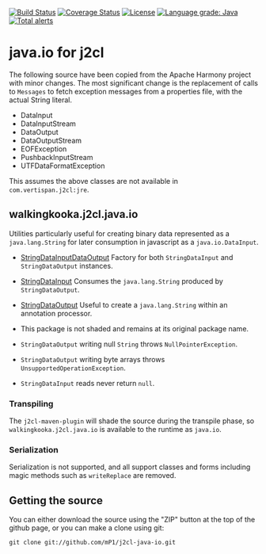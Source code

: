 [![Build Status](https://travis-ci.com/mP1/j2cl-java-io.svg?branch=master)](https://travis-ci.com/mP1/j2cl-java-io.svg?branch=master)
[![Coverage Status](https://coveralls.io/repos/github/mP1/j2cl-java-io/badge.svg?branch=master)](https://coveralls.io/github/mP1/j2cl-java-io?branch=master)
[![License](https://img.shields.io/badge/License-Apache%202.0-blue.svg)](https://opensource.org/licenses/Apache-2.0)
[![Language grade: Java](https://img.shields.io/lgtm/grade/java/g/mP1/j2cl-java-io.svg?logo=lgtm&logoWidth=18)](https://lgtm.com/projects/g/mP1/j2cl-java-io/context:java)
[![Total alerts](https://img.shields.io/lgtm/alerts/g/mP1/j2cl-java-io.svg?logo=lgtm&logoWidth=18)](https://lgtm.com/projects/g/mP1/j2cl-java-io/alerts/)



# java.io for j2cl

The following source have been copied from the Apache Harmony project with minor changes. The most significant change
is the replacement of calls to `Messages` to fetch exception messages from a properties file, with the actual String literal.

- DataInput
- DataInputStream
- DataOutput
- DataOutputStream
- EOFException
- PushbackInputStream
- UTFDataFormatException

This assumes the above classes are not available in `com.vertispan.j2cl:jre`.



## walkingkooka.j2cl.java.io

Utilities particularly useful for creating binary data represented as a `java.lang.String` for later consumption in javascript as a `java.io.DataInput`.

- [StringDataInputDataOutput](https://github.com/mP1/j2cl-java-io/blob/master/src/main/java/walkingkooka/j2cl/java/io/string/StringDataInputDataOutput.java) Factory for both `StringDataInput` and `StringDataOutput` instances.
- [StringDataInput](https://github.com/mP1/j2cl-java-io/blob/master/src/main/java/walkingkooka/j2cl/java/io/string/StringDataInput.java) Consumes the `java.lang.String` produced by `StringDataOutput`.
- [StringDataOutput](https://github.com/mP1/j2cl-java-io/blob/master/src/main/java/walkingkooka/j2cl/java/io/string/StringDataOutput.java) Useful to create a `java.lang.String` within an annotation processor.

- This package is not shaded and remains at its original package name.
- `StringDataOutput` writing null `String` throws `NullPointerException`.
- `StringDataOutput` writing byte arrays throws `UnsupportedOperationException`.
- `StringDataInput` reads never return `null`.



### Transpiling

The `j2cl-maven-plugin` will shade the source during the transpile phase, so `walkingkooka.j2cl.java.io`
is available to the runtime as `java.io`. 



### Serialization

Serialization is not supported, and all support classes and forms including magic methods such as `writeReplace` are removed.



## Getting the source

You can either download the source using the "ZIP" button at the top
of the github page, or you can make a clone using git:

```
git clone git://github.com/mP1/j2cl-java-io.git
```
